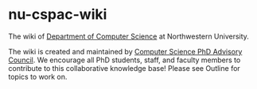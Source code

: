 # nu-cspac-wiki
The wiki of [Department of Computer Science](https://www.mccormick.northwestern.edu/computer-science/) at Northwestern University.

The wiki is created and maintained by [Computer Science PhD Advisory Council](http://cspac.cs.northwestern.edu/). We encourage all PhD students, staff, and faculty members to contribute to this collaborative knowledge base! Please see Outline for topics to work on. 
